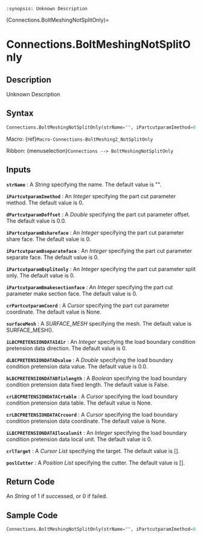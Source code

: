 ```{module} Connections.BoltMeshingNotSplitOnly()
:synopsis: Unknown Description
```

(Connections.BoltMeshingNotSplitOnly)=

# Connections.BoltMeshingNotSplitOnly

## Description

Unknown Description

## Syntax

```python
Connections.BoltMeshingNotSplitOnly(strName="", iPartcutparamImethod=0, dPartcutparamDoffset=0.0, iPartcutparamBshareface=0, iPartcutparamBseparateface=0, iPartcutparamBsplitonly=0, iPartcutparamBmakesectionface=0, crPartcutparamCoord=None, surfaceMesh=SURFACE_MESH(), iLBCPRETENSIONDATAIdir=0, dLBCPRETENSIONDATADvalue=0.0, bLBCPRETENSIONDATABfixlength=False, crLBCPRETENSIONDATACrtable=None, crLBCPRETENSIONDATACrcoord=None, iLBCPRETENSIONDATAIlocalunit=0, crlTarget=[], poslCutter=[])
```

Macro: {ref}`Macro-Connections-BoltMeshing2_NotSplitOnly`

Ribbon: {menuselection}`Connections --> BoltMeshingNotSplitOnly`

## Inputs

**`strName`**
: A _String_ specifying the name. The default value is "".

**`iPartcutparamImethod`**
: An _Integer_ specifying the part cut parameter method. The default value is 0.

**`dPartcutparamDoffset`**
: A _Double_ specifying the part cut parameter offset. The default value is 0.0.

**`iPartcutparamBshareface`**
: An _Integer_ specifying the part cut parameter share face. The default value is 0.

**`iPartcutparamBseparateface`**
: An _Integer_ specifying the part cut parameter separate face. The default value is 0.

**`iPartcutparamBsplitonly`**
: An _Integer_ specifying the part cut parameter split only. The default value is 0.

**`iPartcutparamBmakesectionface`**
: An _Integer_ specifying the part cut parameter make section face. The default value is 0.

**`crPartcutparamCoord`**
: A _Cursor_ specifying the part cut parameter coordinate. The default value is None.

**`surfaceMesh`**
: A _SURFACE_MESH_ specifying the mesh. The default value is SURFACE_MESH().

**`iLBCPRETENSIONDATAIdir`**
: An _Integer_ specifying the load boundary condition pretension data direction. The default value is 0.

**`dLBCPRETENSIONDATADvalue`**
: A _Double_ specifying the load boundary condition pretension data value. The default value is 0.0.

**`bLBCPRETENSIONDATABfixlength`**
: A _Boolean_ specifying the load boundary condition pretension data fixed length. The default value is False.

**`crLBCPRETENSIONDATACrtable`**
: A _Cursor_ specifying the load boundary condition pretension data table. The default value is None.

**`crLBCPRETENSIONDATACrcoord`**
: A _Cursor_ specifying the load boundary condition pretension data coordinate. The default value is None.

**`iLBCPRETENSIONDATAIlocalunit`**
: An _Integer_ specifying the load boundary condition pretension data local unit. The default value is 0.

**`crlTarget`**
: A _Cursor List_ specifying the target. The default value is [].

**`poslCutter`**
: A _Position List_ specifying the cutter. The default value is [].

## Return Code

An _String_ of 1 if successed, or 0 if failed.

## Sample Code

```python
Connections.BoltMeshingNotSplitOnly(strName="", iPartcutparamImethod=0, dPartcutparamDoffset=0.0, iPartcutparamBshareface=0, iPartcutparamBseparateface=0, iPartcutparamBsplitonly=0, iPartcutparamBmakesectionface=0, crPartcutparamCoord=None, surfaceMesh=SURFACE_MESH(), iLBCPRETENSIONDATAIdir=0, dLBCPRETENSIONDATADvalue=0.0, bLBCPRETENSIONDATABfixlength=False, crLBCPRETENSIONDATACrtable=None, crLBCPRETENSIONDATACrcoord=None, iLBCPRETENSIONDATAIlocalunit=0, crlTarget=[], poslCutter=[])
```
